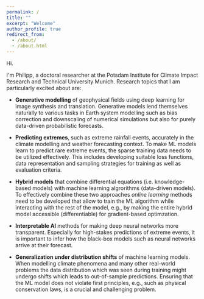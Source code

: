 ```yaml
---
permalink: /
title: ""
excerpt: "Welcome"
author_profile: true
redirect_from: 
  - /about/
  - /about.html
---
```



Hi.  

I'm Philipp, a doctoral researcher at the Potsdam Institute for Climate Impact Research and Technical University Munich. 
Research topics that I am particularly excited about are:

- __Generative modelling__ of geophysical fields using deep learning for image synthesis and translation. Generative models lend themselves naturally to various tasks in Earth system modelling such as bias correction and downscaling of numerical simulations but also for purely data-driven probabilistic forecasts.

- __Predicting extremes__, such as extreme rainfall events, accurately in the climate modelling and weather forecasting context. To make ML models learn to predict rare extreme events, the sparse training data needs to be utilized effectively. This includes developing suitable loss functions, data representation and sampling strategies for training as well as evaluation criteria.

- __Hybrid models__ that combine differential equations (i.e. knowledge-based models) with machine learning algrorithms (data-driven models). To effectively combine these two approaches *online learning* methods need to be developed that allow to train the ML algorithm while interacting with the rest of the model, e.g., by making the entire hybrid model accessible (differentiable) for gradient-based optimzation. 

- __Interpretable AI__ methods for making deep neural networks more transparent. Especially for high-stakes predictions of extreme events, it is important to infer how the black-box models such as neural networks arrive at their forecast. 

- __Generalization under distribution shifts__ of machine learning models. When modelling climate phenomena and many other real-world problems the data distribution which was seen during training might undergo shifts which leads to out-of-sample predictions. Ensuring that the ML model does not violate first principles, e.g., such as physical conservation laws, is a crucial and challenging problem.


